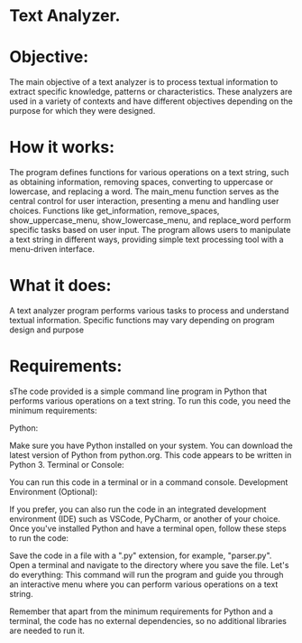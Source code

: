 # Text Analyzer.

# Objective:
The main objective of a text analyzer is to process textual information to extract specific knowledge, patterns or characteristics. These analyzers are used in a variety of contexts and have different objectives depending on the purpose for which they were designed.

# How it works:
The program defines functions for various operations on a text string, such as obtaining information, removing spaces, converting to uppercase or lowercase, and replacing a word.
The main_menu function serves as the central control for user interaction, presenting a menu and handling user choices.
Functions like get_information, remove_spaces, show_uppercase_menu, show_lowercase_menu, and replace_word perform specific tasks based on user input.
The program allows users to manipulate a text string in different ways, providing simple text processing tool with a menu-driven interface.

# What it does:
A text analyzer program performs various tasks to process and understand textual information. Specific functions may vary depending on program design and purpose

# Requirements:
sThe code provided is a simple command line program in Python that performs various operations on a text string. To run this code, you need the minimum requirements:

Python:

Make sure you have Python installed on your system. You can download the latest version of Python from python.org. This code appears to be written in Python 3.
Terminal or Console:

You can run this code in a terminal or in a command console.
Development Environment (Optional):

If you prefer, you can also run the code in an integrated development environment (IDE) such as VSCode, PyCharm, or another of your choice.
Once you've installed Python and have a terminal open, follow these steps to run the code:

Save the code in a file with a ".py" extension, for example, "parser.py".
Open a terminal and navigate to the directory where you save the file.
Let's do everything:
This command will run the program and guide you through an interactive menu where you can perform various operations on a text string.

Remember that apart from the minimum requirements for Python and a terminal, the code has no external dependencies, so no additional libraries are needed to run it.